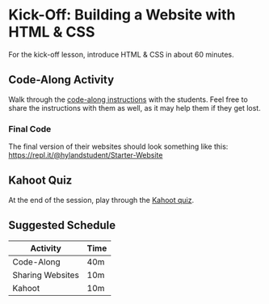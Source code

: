 # Kick-Off: Building a Website with HTML & CSS
For the kick-off lesson, introduce HTML & CSS in about 60 minutes.

## Code-Along Activity
Walk through the [code-along instructions](StudentDesc.md) with the students. Feel free to share the instructions with them as well, as it may help them if they get lost.

### Final Code
The final version of their websites should look something like this: https://repl.it/@hylandstudent/Starter-Website

## Kahoot Quiz
At the end of the session, play through the [Kahoot quiz](https://create.kahoot.it/share/duplicate-of-basic-html-css-activities-quiz/bacfd57b-72ff-4802-8cc7-caf098c9dd27s).

## Suggested Schedule

| Activity | Time |
|-|-|
| Code-Along | 40m |
| Sharing Websites | 10m |
| Kahoot | 10m |